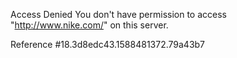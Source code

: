 Access Denied You don't have permission to access "http://www.nike.com/" on this server.

Reference #18.3d8edc43.1588481372.79a43b7